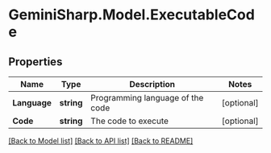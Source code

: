 # GeminiSharp.Model.ExecutableCode

## Properties

Name | Type | Description | Notes
------------ | ------------- | ------------- | -------------
**Language** | **string** | Programming language of the code | [optional] 
**Code** | **string** | The code to execute | [optional] 

[[Back to Model list]](../README.md#documentation-for-models) [[Back to API list]](../README.md#documentation-for-api-endpoints) [[Back to README]](../README.md)

